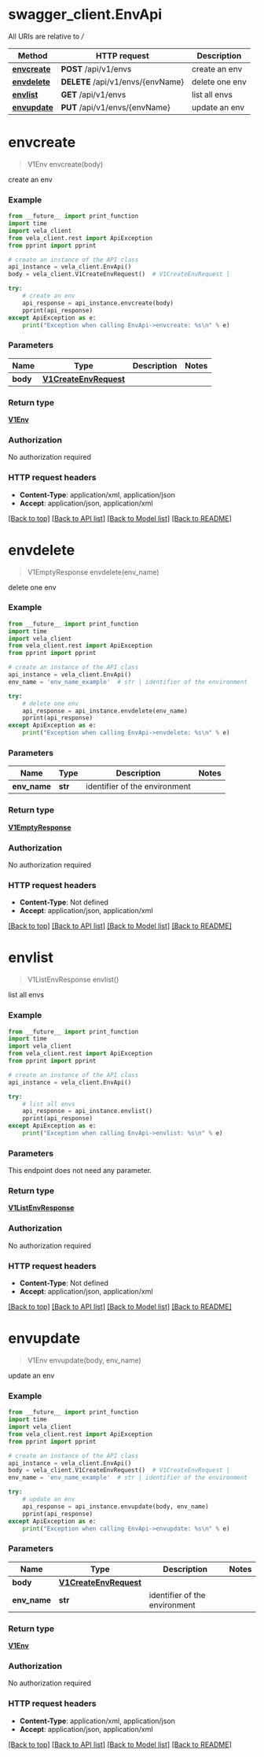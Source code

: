 # swagger_client.EnvApi

All URIs are relative to */*

Method | HTTP request | Description
------------- | ------------- | -------------
[**envcreate**](EnvApi.md#envcreate) | **POST** /api/v1/envs | create an env
[**envdelete**](EnvApi.md#envdelete) | **DELETE** /api/v1/envs/{envName} | delete one env
[**envlist**](EnvApi.md#envlist) | **GET** /api/v1/envs | list all envs
[**envupdate**](EnvApi.md#envupdate) | **PUT** /api/v1/envs/{envName} | update an env

# **envcreate**
> V1Env envcreate(body)

create an env

### Example

```python
from __future__ import print_function
import time
import vela_client
from vela_client.rest import ApiException
from pprint import pprint

# create an instance of the API class
api_instance = vela_client.EnvApi()
body = vela_client.V1CreateEnvRequest()  # V1CreateEnvRequest | 

try:
    # create an env
    api_response = api_instance.envcreate(body)
    pprint(api_response)
except ApiException as e:
    print("Exception when calling EnvApi->envcreate: %s\n" % e)
```

### Parameters

Name | Type | Description  | Notes
------------- | ------------- | ------------- | -------------
 **body** | [**V1CreateEnvRequest**](V1CreateEnvRequest.md)|  | 

### Return type

[**V1Env**](V1Env.md)

### Authorization

No authorization required

### HTTP request headers

 - **Content-Type**: application/xml, application/json
 - **Accept**: application/json, application/xml

[[Back to top]](#) [[Back to API list]](../README.md#documentation-for-api-endpoints) [[Back to Model list]](../README.md#documentation-for-models) [[Back to README]](../README.md)

# **envdelete**
> V1EmptyResponse envdelete(env_name)

delete one env

### Example

```python
from __future__ import print_function
import time
import vela_client
from vela_client.rest import ApiException
from pprint import pprint

# create an instance of the API class
api_instance = vela_client.EnvApi()
env_name = 'env_name_example'  # str | identifier of the environment

try:
    # delete one env
    api_response = api_instance.envdelete(env_name)
    pprint(api_response)
except ApiException as e:
    print("Exception when calling EnvApi->envdelete: %s\n" % e)
```

### Parameters

Name | Type | Description  | Notes
------------- | ------------- | ------------- | -------------
 **env_name** | **str**| identifier of the environment | 

### Return type

[**V1EmptyResponse**](V1EmptyResponse.md)

### Authorization

No authorization required

### HTTP request headers

 - **Content-Type**: Not defined
 - **Accept**: application/json, application/xml

[[Back to top]](#) [[Back to API list]](../README.md#documentation-for-api-endpoints) [[Back to Model list]](../README.md#documentation-for-models) [[Back to README]](../README.md)

# **envlist**
> V1ListEnvResponse envlist()

list all envs

### Example

```python
from __future__ import print_function
import time
import vela_client
from vela_client.rest import ApiException
from pprint import pprint

# create an instance of the API class
api_instance = vela_client.EnvApi()

try:
    # list all envs
    api_response = api_instance.envlist()
    pprint(api_response)
except ApiException as e:
    print("Exception when calling EnvApi->envlist: %s\n" % e)
```

### Parameters
This endpoint does not need any parameter.

### Return type

[**V1ListEnvResponse**](V1ListEnvResponse.md)

### Authorization

No authorization required

### HTTP request headers

 - **Content-Type**: Not defined
 - **Accept**: application/json, application/xml

[[Back to top]](#) [[Back to API list]](../README.md#documentation-for-api-endpoints) [[Back to Model list]](../README.md#documentation-for-models) [[Back to README]](../README.md)

# **envupdate**
> V1Env envupdate(body, env_name)

update an env

### Example

```python
from __future__ import print_function
import time
import vela_client
from vela_client.rest import ApiException
from pprint import pprint

# create an instance of the API class
api_instance = vela_client.EnvApi()
body = vela_client.V1CreateEnvRequest()  # V1CreateEnvRequest | 
env_name = 'env_name_example'  # str | identifier of the environment

try:
    # update an env
    api_response = api_instance.envupdate(body, env_name)
    pprint(api_response)
except ApiException as e:
    print("Exception when calling EnvApi->envupdate: %s\n" % e)
```

### Parameters

Name | Type | Description  | Notes
------------- | ------------- | ------------- | -------------
 **body** | [**V1CreateEnvRequest**](V1CreateEnvRequest.md)|  | 
 **env_name** | **str**| identifier of the environment | 

### Return type

[**V1Env**](V1Env.md)

### Authorization

No authorization required

### HTTP request headers

 - **Content-Type**: application/xml, application/json
 - **Accept**: application/json, application/xml

[[Back to top]](#) [[Back to API list]](../README.md#documentation-for-api-endpoints) [[Back to Model list]](../README.md#documentation-for-models) [[Back to README]](../README.md)

